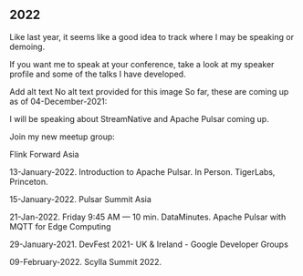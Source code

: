## 2022


Like last year, it seems like a good idea to track where I may be speaking or demoing.


If you want me to speak at your conference, take a look at my speaker profile and some of the talks I have developed.








Add alt text
No alt text provided for this image
So far, these are coming up as of 04-December-2021:

I will be speaking about StreamNative and Apache Pulsar coming up.

Join my new meetup group:   





Flink Forward Asia

13-January-2022.  Introduction to Apache Pulsar.   In Person.   TigerLabs, Princeton.


15-January-2022. Pulsar Summit Asia


21-Jan-2022.  Friday 9:45 AM — 10 min.  DataMinutes. Apache Pulsar with MQTT for Edge Computing

29-January-2021.  DevFest 2021- UK & Ireland - Google Developer Groups


09-February-2022.   Scylla Summit 2022.




